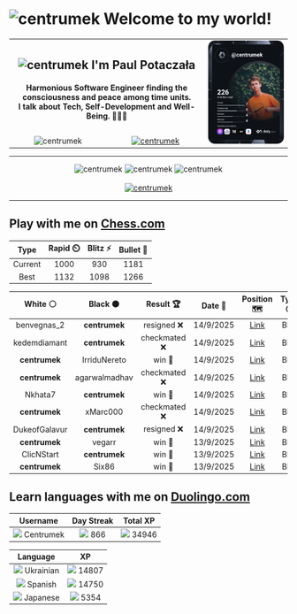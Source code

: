 <h1>
  <img
    src="https://emojis.slackmojis.com/emojis/images/1531849430/4246/blob-sunglasses.gif"
    width="30"
    alt="centrumek"
  />
  Welcome to my world!
</h1>

<table>
  <tbody>
    <tr>
      <td align="center" width="70%" colspan="2">
        <h2>
          <img
            src="https://raw.githubusercontent.com/MartinHeinz/MartinHeinz/master/wave.gif"
            width="30px"
            alt="centrumek"
          />
          I'm Paul Potaczała
        </h2>
        <h4>
          Harmonious Software Engineer finding the consciousness and peace among time units.
          <br/>
          I talk about Tech, Self-Development and Well-Being. 🌿🧘🚀
        </h4>
      </td>
      <td width="30%" rowspan="2">
        <a href="https://app.daily.dev/centrumek">
          <img
            src="./devcard.svg"
            alt="centrumek"
          />
        </a>
      </td>
    </tr>
    <tr align="center">
      <td>
        <img
          src="https://komarev.com/ghpvc/?username=centrumek&label=visitors&color=0e75b6&style=flat"
          alt="centrumek"
        >
      </td>
      <td>
        <a href="https://stackoverflow.com/users/14496012/centrumek">
          <img
            src="https://stackoverflow.com/users/flair/14496012.png?theme=dark"
            alt="centrumek"
          >
        </a>
      </td>
    </tr>
  </tbody>
</table>

---
<div align="center">
  <img 
    src="https://github-readme-stats.vercel.app/api?username=centrumek&show_icons=true&count_private=true&theme=dark&hide_border=true&hide=issues,contribs&bg_color=00000000"
    alt="centrumek"
  />
  <img
    src="https://github-readme-stats.vercel.app/api/top-langs/?username=centrumek&layout=compact&hide_border=true&theme=dark&bg_color=00000000&langs_count=6&exclude_repo=air-statistic-app"
    alt="centrumek"
  />
  <img 
    src="https://github-readme-streak-stats.herokuapp.com?user=centrumek&theme=dark&hide_border=true&background=FFFFFF00"
    alt="centrumek"
  />
  <br/>
  <br/>
  <a href="https://www.buymeacoffee.com/centrumek">
    <img
      src="https://cdn.buymeacoffee.com/buttons/v2/default-orange.png"
      height="50"
      width="210"
      alt="centrumek"
    />
  </a>
</div>

---

## Play with me on [Chess.com](https://www.chess.com/member/centrumek)

<div align="center">
<!--START_SECTION:chessStats-->
<!-- Automatically generated with https://github.com/Balastrong/chess-stats-action -->

| Type | Rapid ⏲️ | Blitz ⚡ | Bullet 🔫 |
|:---:|:---:|:---:|:---:|
| Current | 1000 | 930 | 1181 |
| Best | 1132 | 1098 | 1266 |

| White ⚪ | Black ⚫ | Result 🏆 | Date 📅 | Position 🗺️ | Type 🕕 |
|:---:|:---:|:---:|:---:|:---:|:---:|
| benvegnas_2 | **centrumek** | resigned ❌ | 14/9/2025 | <a href="http://www.ee.unb.ca/cgi-bin/tervo/fen.pl?select=8/P2R4/8/1k3pp1/8/7P/3p1PP1/6K1 b - - 0 44">Link</a> | Blitz |
| kedemdiamant | **centrumek** | checkmated ❌ | 14/9/2025 | <a href="http://www.ee.unb.ca/cgi-bin/tervo/fen.pl?select=1Rk2r2/4R3/8/4B1p1/r7/4P3/b1PK2PP/8 b - - 12 30">Link</a> | Blitz |
| **centrumek** | IrriduNereto | win 🥇 | 14/9/2025 | <a href="http://www.ee.unb.ca/cgi-bin/tervo/fen.pl?select=r7/1ppR4/p3pr2/5k2/PP1P4/2P1nNK1/8/4R3 b - - 2 42">Link</a> | Blitz |
| **centrumek** | agarwalmadhav | checkmated ❌ | 14/9/2025 | <a href="http://www.ee.unb.ca/cgi-bin/tervo/fen.pl?select=r4rk1/6pp/4p3/3p1pP1/pq3P2/K2n3P/P2RN3/R7 w - - 0 26">Link</a> | Blitz |
| Nkhata7 | **centrumek** | win 🥇 | 14/9/2025 | <a href="http://www.ee.unb.ca/cgi-bin/tervo/fen.pl?select=8/6k1/3bB2p/5PpK/3p1P2/7q/8/8 w - - 3 53">Link</a> | Blitz |
| **centrumek** | xMarc000 | checkmated ❌ | 14/9/2025 | <a href="http://www.ee.unb.ca/cgi-bin/tervo/fen.pl?select=8/pk3ppp/8/2b5/5BP1/8/P2R2PP/4q2K w - - 0 29">Link</a> | Blitz |
| DukeofGalavur | **centrumek** | resigned ❌ | 14/9/2025 | <a href="http://www.ee.unb.ca/cgi-bin/tervo/fen.pl?select=N1b3n1/pp1n2pN/2pk1p1p/8/4P3/8/PPP2PPP/R1B1KB1R b KQ - 0 13">Link</a> | Blitz |
| **centrumek** | vegarr | win 🥇 | 13/9/2025 | <a href="http://www.ee.unb.ca/cgi-bin/tervo/fen.pl?select=1k4R1/8/KP6/P7/8/4P2P/8/8 b - - 0 49">Link</a> | Blitz |
| ClicNStart | **centrumek** | win 🥇 | 13/9/2025 | <a href="http://www.ee.unb.ca/cgi-bin/tervo/fen.pl?select=r2kb1nr/1pp1q2p/3p2p1/pP6/2P2P2/P2B4/6PP/5RK1 w - - 0 24">Link</a> | Blitz |
| **centrumek** | Six86 | win 🥇 | 13/9/2025 | <a href="http://www.ee.unb.ca/cgi-bin/tervo/fen.pl?select=3R2k1/2p2ppp/2r5/pq6/5PK1/4P1P1/8/8 b - - 0 32">Link</a> | Blitz |

<!--END_SECTION:chessStats-->
</div>

## Learn languages with me on [Duolingo.com](https://www.duolingo.com/profile/Centrumek)

<div align="center">
<!--START_SECTION:duolingoStats-->
<!-- Automatically generated with https://github.com/centrumek/duolingo-readme-stats-->

| Username | Day Streak | Total XP |
|:---:|:---:|:---:|
| <img src="https://raw.githubusercontent.com/centrumek/duolingo-readme-stats/main/assets/duolingo.png" height="12"> Centrumek | <img src="https://raw.githubusercontent.com/centrumek/duolingo-readme-stats/main/assets/streakinactive.svg" height="12"> 866 | <img src="https://raw.githubusercontent.com/centrumek/duolingo-readme-stats/main/assets/xp.svg" height="12"> 34946 |

| Language | XP |
|:---:|:---:|
| <img src="https://raw.githubusercontent.com/centrumek/duolingo-readme-stats/main/assets/langs/ukrainian.svg" height="12"> Ukrainian | <img src="https://raw.githubusercontent.com/centrumek/duolingo-readme-stats/main/assets/xp.svg" height="12"> 14807 |
| <img src="https://raw.githubusercontent.com/centrumek/duolingo-readme-stats/main/assets/langs/spanish.svg" height="12"> Spanish | <img src="https://raw.githubusercontent.com/centrumek/duolingo-readme-stats/main/assets/xp.svg" height="12"> 14750 |
| <img src="https://raw.githubusercontent.com/centrumek/duolingo-readme-stats/main/assets/langs/japanese.svg" height="12"> Japanese | <img src="https://raw.githubusercontent.com/centrumek/duolingo-readme-stats/main/assets/xp.svg" height="12"> 5354 |

<!--END_SECTION:duolingoStats-->
</div>
<!--
**centrumek/centrumek** is a ✨ _special_ ✨ repository because its `README.md` (this file) appears on your GitHub profile.

Here are some ideas to get you started:

- 🔭 I’m currently working on ...
- 🌱 I’m currently learning ...
- 👯 I’m looking to collaborate on ...
- 🤔 I’m looking for help with ...
- 💬 Ask me about ...
- 📫 How to reach me: ...
- 😄 Pronouns: ...
- ⚡ Fun fact: ...
-->
